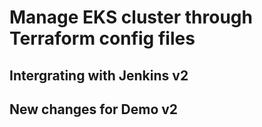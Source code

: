 # Manage EKS cluster through Terraform config files
## Intergrating with Jenkins v2
## New changes for Demo v2
